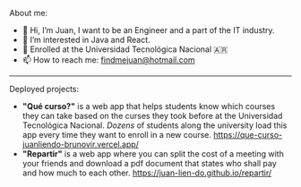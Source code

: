 About me:
- 👋 Hi, I’m Juan, I want to be an Engineer and a part of the IT industry.
- 👀 I’m interested in Java and React.
- 📖 Enrolled at the Universidad Tecnológica Nacional 🇦🇷
- 📫 How to reach me: findmejuan@hotmail.com
<hr/>

Deployed projects:

- <b>"Qué curso?"</b> is a web app that helps students know which courses they can take based on the curses they took before at the Universidad Tecnológica Nacional.
_Dozens_ of students along the university load this app every time they want to enroll in a new course.
https://que-curso-juanliendo-brunovir.vercel.app/
- <b>"Repartir"</b> is a web app where you can split the cost of a meeting with your friends and download a pdf document that states who shall pay and how much to each other.
https://juan-lien-do.github.io/repartir/

<!---
juan-lien-do/juan-lien-do is a ✨ special ✨ repository because its `README.md` (this file) appears on your GitHub profile.
You can click the Preview link to take a look at your changes.
--->
